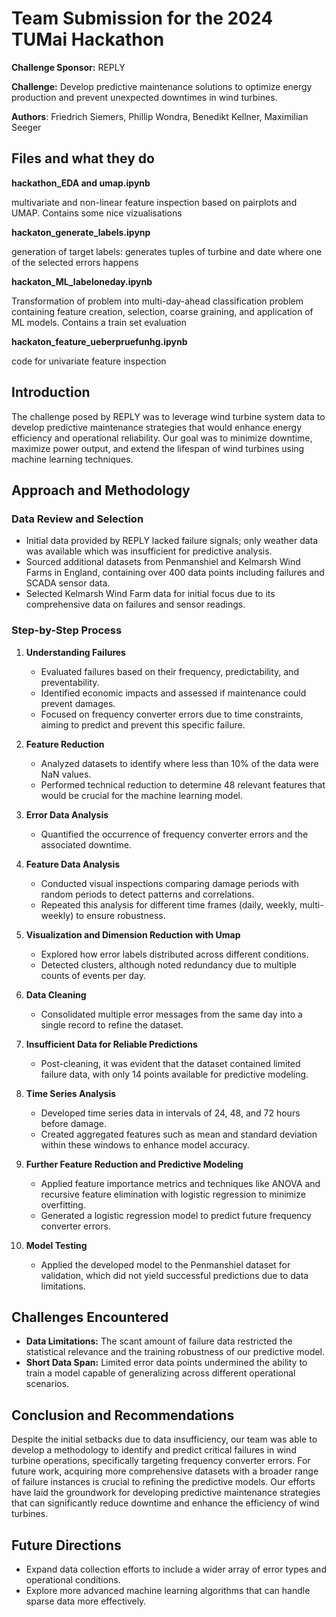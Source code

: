 # Team Submission for the 2024 TUMai Hackathon

**Challenge Sponsor:** REPLY

**Challenge:** Develop predictive maintenance solutions to optimize energy production and prevent unexpected downtimes in wind turbines.

**Authors**: Friedrich Siemers, Phillip Wondra, Benedikt Kellner, Maximilian Seeger

## Files and what they do
**hackathon_EDA and umap.ipynb**

multivariate and non-linear feature inspection based on pairplots and UMAP. Contains some nice vizualisations


**hackaton_generate_labels.ipynp**

generation of target labels: generates tuples of turbine and date where one of the selected errors happens

**hackaton_ML_labeloneday.ipynb**

Transformation of problem into multi-day-ahead classification problem containing feature creation, selection, coarse graining, and application of ML models. Contains a train set evaluation

**hackaton_feature_ueberpruefunhg.ipynb**

code for univariate feature inspection



## Introduction

The challenge posed by REPLY was to leverage wind turbine system data to develop predictive maintenance strategies that would enhance energy efficiency and operational reliability. Our goal was to minimize downtime, maximize power output, and extend the lifespan of wind turbines using machine learning techniques.

## Approach and Methodology

### Data Review and Selection

- Initial data provided by REPLY lacked failure signals; only weather data was available which was insufficient for predictive analysis.
- Sourced additional datasets from Penmanshiel and Kelmarsh Wind Farms in England, containing over 400 data points including failures and SCADA sensor data.
- Selected Kelmarsh Wind Farm data for initial focus due to its comprehensive data on failures and sensor readings.

### Step-by-Step Process

1. **Understanding Failures**
   - Evaluated failures based on their frequency, predictability, and preventability.
   - Identified economic impacts and assessed if maintenance could prevent damages.
   - Focused on frequency converter errors due to time constraints, aiming to predict and prevent this specific failure.

2. **Feature Reduction**
   - Analyzed datasets to identify where less than 10% of the data were NaN values.
   - Performed technical reduction to determine 48 relevant features that would be crucial for the machine learning model.

3. **Error Data Analysis**
   - Quantified the occurrence of frequency converter errors and the associated downtime.

4. **Feature Data Analysis**
   - Conducted visual inspections comparing damage periods with random periods to detect patterns and correlations.
   - Repeated this analysis for different time frames (daily, weekly, multi-weekly) to ensure robustness.

5. **Visualization and Dimension Reduction with Umap**
   - Explored how error labels distributed across different conditions.
   - Detected clusters, although noted redundancy due to multiple counts of events per day.

6. **Data Cleaning**
   - Consolidated multiple error messages from the same day into a single record to refine the dataset.

7. **Insufficient Data for Reliable Predictions**
   - Post-cleaning, it was evident that the dataset contained limited failure data, with only 14 points available for predictive modeling.

8. **Time Series Analysis**
   - Developed time series data in intervals of 24, 48, and 72 hours before damage.
   - Created aggregated features such as mean and standard deviation within these windows to enhance model accuracy.

9. **Further Feature Reduction and Predictive Modeling**
   - Applied feature importance metrics and techniques like ANOVA and recursive feature elimination with logistic regression to minimize overfitting.
   - Generated a logistic regression model to predict future frequency converter errors.

10. **Model Testing**
    - Applied the developed model to the Penmanshiel dataset for validation, which did not yield successful predictions due to data limitations.

## Challenges Encountered

- **Data Limitations:** The scant amount of failure data restricted the statistical relevance and the training robustness of our predictive model.
- **Short Data Span:** Limited error data points undermined the ability to train a model capable of generalizing across different operational scenarios.

## Conclusion and Recommendations

Despite the initial setbacks due to data insufficiency, our team was able to develop a methodology to identify and predict critical failures in wind turbine operations, specifically targeting frequency converter errors. For future work, acquiring more comprehensive datasets with a broader range of failure instances is crucial to refining the predictive models. Our efforts have laid the groundwork for developing predictive maintenance strategies that can significantly reduce downtime and enhance the efficiency of wind turbines.

## Future Directions

- Expand data collection efforts to include a wider array of error types and operational conditions.
- Explore more advanced machine learning algorithms that can handle sparse data more effectively.

